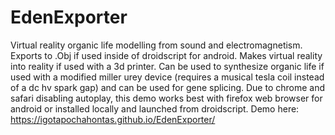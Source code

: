 # EdenExporter
Virtual reality organic life modelling from sound and electromagnetism.  Exports to .Obj if used inside of droidscript for android. Makes virtual reality into reality if used with a 3d printer. Can be used to synthesize organic life if used with a modified miller urey device (requires a musical tesla coil instead of a dc hv spark gap) and can be used for gene splicing. Due to chrome and safari disabling autoplay, this demo works best with firefox web browser for android or installed locally and launched from droidscript. Demo here: https://igotapochahontas.github.io/EdenExporter/ 

